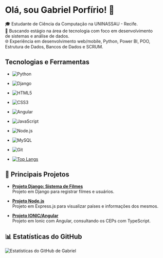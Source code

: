 # Olá, sou Gabriel Porfírio! 👋

🎓 Estudante de Ciência da Computação na UNINASSAU - Recife.  
💼 Buscando estágio na área de tecnologia com foco em desenvolvimento de sistemas e análise de dados.  
🌐 Experiência em desenvolvimento web/mobile, Python, Power BI, POO, Estrutura de Dados, Bancos de Dados e SCRUM.

## Tecnologias e Ferramentas
- ![Python](https://img.shields.io/badge/Python-3776AB?style=flat&logo=python&logoColor=white)
- ![Django](https://img.shields.io/badge/Django-092E20?style=flat&logo=django&logoColor=white)
- ![HTML5](https://img.shields.io/badge/HTML5-E34F26?style=flat&logo=html5&logoColor=white)
- ![CSS3](https://img.shields.io/badge/CSS3-1572B6?style=flat&logo=css3&logoColor=white)
- ![Angular](https://img.shields.io/badge/Angular-DD0031?style=for-the-badge&logo=angular&logoColor=white)
- ![JavaScript](https://img.shields.io/badge/JavaScript-F7DF1E?style=flat&logo=javascript&logoColor=black)
- ![Node.js](https://img.shields.io/badge/Node.js-43853D?style=for-the-badge&logo=node.js&logoColor=white)
- ![MySQL](	https://img.shields.io/badge/MySQL-00000F?style=for-the-badge&logo=mysql&logoColor=white)
- ![Git](https://img.shields.io/badge/Git-F05032?style=flat&logo=git&logoColor=white)

- [![Top Langs](https://github-readme-stats.vercel.app/api/top-langs/?username=anuraghazra)](https://github.com/anuraghazra/github-readme-stats)

## 🌟 Principais Projetos
- **[Projeto Django: Sistema de Filmes](https://github.com/gabrielporfirioo/Django-filmes)**  
  Projeto em Django para registrar filmes e usuários.

- **[Projeto Node.js](https://github.com/gabrielporfirioo/RESTCountries-veloz)**  
  Projeto em Express.js para visualizar países e informações dos mesmos.

- **[Projeto IONIC/Angular](https://github.com/gabrielporfirioo/ConsultaCep)**  
  Projeto em Ionic com Angular, consultando os CEPs com TypeScript.


## 📊 Estatísticas do GitHub
![Estatísticas do GitHub de Gabriel](https://github-readme-stats.vercel.app/api?username=gabrielporfirioo&show_icons=true&theme=radical)
